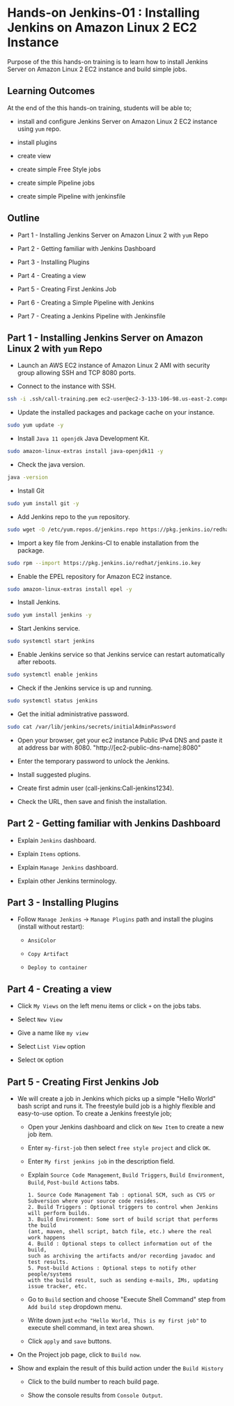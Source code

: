 # Hands-on Jenkins-01 : Installing Jenkins on Amazon Linux 2 EC2 Instance

Purpose of the this hands-on training is to learn how to install Jenkins Server on Amazon Linux 2 EC2 instance and build simple jobs.

## Learning Outcomes

At the end of the this hands-on training, students will be able to;

- install and configure Jenkins Server on Amazon Linux 2 EC2 instance using `yum` repo.

- install plugins

- create view

- create simple Free Style jobs

- create simple Pipeline jobs

- create simple Pipeline with jenkinsfile


## Outline

- Part 1 - Installing Jenkins Server on Amazon Linux 2 with `yum` Repo

- Part 2 - Getting familiar with Jenkins Dashboard

- Part 3 - Installing Plugins

- Part 4 - Creating a view

- Part 5 - Creating First Jenkins Job

- Part 6 - Creating a Simple Pipeline with Jenkins

- Part 7 - Creating a Jenkins Pipeline with Jenkinsfile

## Part 1 - Installing Jenkins Server on Amazon Linux 2 with `yum` Repo

- Launch an AWS EC2 instance of Amazon Linux 2 AMI with security group allowing SSH and TCP 8080 ports.

- Connect to the instance with SSH.

```bash
ssh -i .ssh/call-training.pem ec2-user@ec2-3-133-106-98.us-east-2.compute.amazonaws.com
```

- Update the installed packages and package cache on your instance.

```bash
sudo yum update -y
```

- Install `Java 11 openjdk` Java Development Kit.

```bash
sudo amazon-linux-extras install java-openjdk11 -y
```

- Check the java version.

```bash
java -version
```

- Install Git

```bash
sudo yum install git -y
```

- Add Jenkins repo to the `yum` repository.

```bash
sudo wget -O /etc/yum.repos.d/jenkins.repo https://pkg.jenkins.io/redhat/jenkins.repo
```

- Import a key file from Jenkins-CI to enable installation from the package.

```bash
sudo rpm --import https://pkg.jenkins.io/redhat/jenkins.io.key
```

- Enable the EPEL repository for Amazon EC2 instance.

```bash
sudo amazon-linux-extras install epel -y
```

- Install Jenkins.

```bash
sudo yum install jenkins -y
```

- Start Jenkins service.

```bash
sudo systemctl start jenkins
```

- Enable Jenkins service so that Jenkins service can restart automatically after reboots.

```bash
sudo systemctl enable jenkins
```

- Check if the Jenkins service is up and running.

```bash
sudo systemctl status jenkins
```

- Get the initial administrative password.

```bash
sudo cat /var/lib/jenkins/secrets/initialAdminPassword
```
- Open your browser, get your ec2 instance Public IPv4 DNS and paste it at address bar with 8080. 
"http://[ec2-public-dns-name]:8080"

- Enter the temporary password to unlock the Jenkins.

- Install suggested plugins.

- Create first admin user (call-jenkins:Call-jenkins1234).

- Check the URL, then save and finish the installation.

## Part 2 - Getting familiar with Jenkins Dashboard

- Explain `Jenkins` dashboard.

- Explain `Items` options.

- Explain `Manage Jenkins` dashboard.

- Explain other Jenkins terminology.

## Part 3 - Installing Plugins

- Follow `Manage Jenkins` -> `Manage Plugins` path and install the plugins (install without restart):

  -  `AnsiColor`
    
  -  `Copy Artifact`

  -  `Deploy to container`

## Part 4 - Creating a view

- Click `My Views` on the left menu items or click `+` on the jobs tabs.

- Select `New View`

- Give a name like `my view`

- Select `List View` option

- Select `OK` option


## Part 5 - Creating First Jenkins Job

- We will create a job in Jenkins which picks up a simple "Hello World" bash script and runs it. The freestyle build job is a highly flexible and easy-to-use option. To create a Jenkins freestyle job;

  - Open your Jenkins dashboard and click on `New Item` to create a new job item.

  - Enter `my-first-job` then select `free style project` and click `OK`.

  - Enter `My first jenkins job` in the description field.

  - Explain `Source Code Management`, `Build Triggers`,  `Build Environment`, `Build`, `Post-build Actions` tabs.

    ```text
    1. Source Code Management Tab : optional SCM, such as CVS or Subversion where your source code resides.
    2. Build Triggers : Optional triggers to control when Jenkins will perform builds.
    3. Build Environment: Some sort of build script that performs the build 
    (ant, maven, shell script, batch file, etc.) where the real work happens
    4. Build : Optional steps to collect information out of the build, 
    such as archiving the artifacts and/or recording javadoc and test results.
    5. Post-build Actions : Optional steps to notify other people/systems 
    with the build result, such as sending e-mails, IMs, updating issue tracker, etc.
    ```

  - Go to `Build` section and choose "Execute Shell Command" step from `Add build step` dropdown menu.

  - Write down just `echo "Hello World, This is my first job"` to execute shell command, in text area shown.

  - Click `apply` and `save`  buttons.

- On the Project job page, click to `Build now`.

- Show and explain the result of this build action under the `Build History`

  - Click to the build number to reach build page.

  - Show the console results from `Console Output`.



